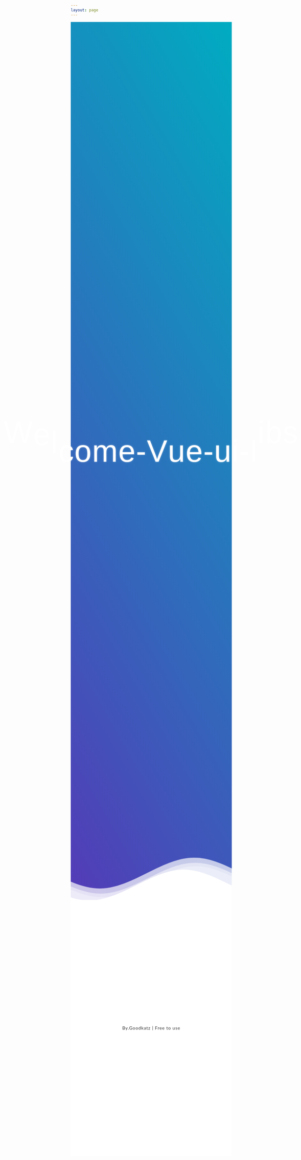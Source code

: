 ```yaml
---
layout: page
---
```

<!--Hey! This is the original version
of Simple CSS Waves-->
<style>
  @import url(//fonts.googleapis.com/css?family=Lato:300:400);


.homepage h1 {
  font-family: 'Lato', sans-serif;
  font-weight:300;
  letter-spacing: 2px;
  font-size:48px;
}
.homepage p {
  font-family: 'Lato', sans-serif;
  letter-spacing: 1px;
  font-size:14px;
  color: #333333;
}

.homepage .header {
  position:relative;
  text-align:center;
  background: linear-gradient(60deg, rgba(84,58,183,1) 0%, rgba(0,172,193,1) 100%);
  color:white;
}
.dark .homepage .header {
  position:relative;
  text-align:center;
  background: linear-gradient(60deg, #c13 0%, #c1d 100%);
  color:white;
}
.homepage .logo {
  width:50px;
  fill:white;
  padding-right:15px;
  display:inline-block;
  vertical-align: middle;
}

.homepage .inner-header {
  height:65vh;
  width:100%;
  margin: 0;
  padding: 0;
}

.homepage .flex { /*Flexbox for containers*/
  display: flex;
  justify-content: center;
  align-items: center;
  text-align: center;
}

.homepage .waves {
  position:relative;
  width: 100%;
  height:15vh;
  margin-bottom:-7px; /*Fix for safari gap*/
  min-height:100px;
  max-height:150px;
}

.homepage .content {
  position:relative;
  height:20vh;
  text-align:center;
  background-color: white;
}

/* Animation */

.homepage .parallax > use {
  animation: move-forever 25s cubic-bezier(.55,.5,.45,.5)     infinite;
}
.homepage .parallax > use:nth-child(1) {
  animation-delay: -2s;
  animation-duration: 7s;
}
.homepage .parallax > use:nth-child(2) {
  animation-delay: -3s;
  animation-duration: 10s;
}
.homepage .parallax > use:nth-child(3) {
  animation-delay: -4s;
  animation-duration: 13s;
}
.homepage .parallax > use:nth-child(4) {
  animation-delay: -5s;
  animation-duration: 20s;
}
@keyframes move-forever {
  0% {
   transform: translate3d(-90px,0,0);
  }
  100% {
    transform: translate3d(85px,0,0);
  }
}
/*Shrinking for mobile*/
@media (max-width: 768px) {
  .homepage .waves {
    height:40px;
    min-height:40px;
  }
  .homepage .content {
    height:30vh;
  }
  .homepage h1 {
    font-size:24px;
  }
}
.bounce {
  display: flex;
  align-items: center;
  justify-content: center;
  width: 100%;
	color: white;
  height: 100%;
  font: normal bold 6rem "Product Sans", sans-serif;
  white-space: nowrap;
}

.letter {
  animation: bounce 0.75s cubic-bezier(0.05, 0, 0.2, 1) infinite alternate;
  display: inline-block;
  transform: translate3d(0, 0, 0);
  margin-top: 0.5em;
  text-shadow: rgba(255, 255, 255, 0.4) 0 0 0.05em;
  font: normal 500 6rem 'Varela Round', sans-serif;
}
.letter:nth-child(1) {
  animation-delay: 0s;
}
.letter:nth-child(2) {
  animation-delay: 0.0333333333s;
}
.letter:nth-child(3) {
  animation-delay: 0.1333333333s;
}
.letter:nth-child(4) {
  animation-delay: 0.2333333333s;
}
.letter:nth-child(5) {
  animation-delay: 0.3333333333s;
}
.letter:nth-child(6) {
  animation-delay: 0.4333333333s;
}
.letter:nth-child(7) {
  animation-delay: 0.5333333333s;
}
.letter:nth-child(8) {
  animation-delay: 0.6333333333s;
}
.letter:nth-child(9) {
  animation-delay: 0.7333333333s;
}
.letter:nth-child(10) {
  animation-delay: 0.8333333333s;
}
.letter:nth-child(11) {
  animation-delay: 0.9333333333s;
}
.letter:nth-child(12) {
  animation-delay: 1.133333333s;
}
.letter:nth-child(13) {
  animation-delay: 1.233333333s;
}
.letter:nth-child(14) {
  animation-delay: 1.333333333s;
}
.letter:nth-child(15) {
  animation-delay: 1.433333333s;
}
.letter:nth-child(16) {
  animation-delay: 1.533333333s;
}

@keyframes bounce {
  0% {
    transform: translate3d(0, 0, 0);
    text-shadow: rgba(255, 255, 255, 0.4) 0 0 0.05em;
  }
  100% {
    transform: translate3d(0, -1em, 0);
    text-shadow: rgba(255, 255, 255, 0.4) 0 1em 0.35em;
  }
}
</style>
<div class="homepage">
<div class="header">

<!--Content before waves-->
<div class="inner-header flex">
<!--Just the logo.. Don't mind this-->
<h1 class="HomePageh1 bounce">
<span class="letter">W</span>
	<span class="letter">e</span>
	<span class="letter">l</span>
	<span class="letter">c</span>
	<span class="letter">o</span>
	<span class="letter">m</span>
  <span class="letter">e</span>
  <span class="letter">-</span>
  <span class="letter">V</span>
  <span class="letter">u</span>
  <span class="letter">e</span>
  <span class="letter">-</span>
  <span class="letter">u</span>
  <span class="letter">i</span>
  <span class="letter">-</span>
  <span class="letter">l</span>
  <span class="letter">i</span>
  <span class="letter">b</span>
  <span class="letter">s</span></h1>
</div>

<!--Waves Container-->
<div>
<svg class="waves" xmlns="http://www.w3.org/2000/svg" xmlns:xlink="http://www.w3.org/1999/xlink"
viewBox="0 24 150 28" preserveAspectRatio="none" shape-rendering="auto">
<defs>
<path id="gentle-wave" d="M-160 44c30 0 58-18 88-18s 58 18 88 18 58-18 88-18 58 18 88 18 v44h-352z" />
</defs>
<g class="parallax">
<use xlink:href="#gentle-wave" x="48" y="0" fill="rgba(255,255,255,0.7" />
<use xlink:href="#gentle-wave" x="48" y="3" fill="rgba(255,255,255,0.5)" />
<use xlink:href="#gentle-wave" x="48" y="5" fill="rgba(255,255,255,0.3)" />
<use xlink:href="#gentle-wave" x="48" y="7" fill="#fff" />
</g>
</svg>
</div>
<!--Waves end-->

</div>
<!--Header ends-->

<!--Content starts-->
<div class="content flex">
  <p>By.Goodkatz | Free to use </p>
</div>
</div>
<!--Content ends-->
